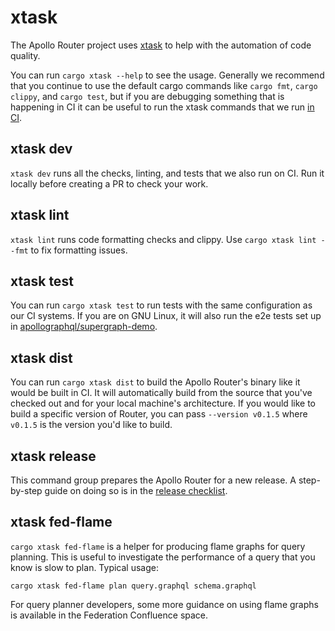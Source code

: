 # xtask

The Apollo Router project uses [xtask](https://github.com/matklad/cargo-xtask) to help with the automation of code quality. 

You can run `cargo xtask --help` to see the usage. Generally we recommend that you continue to use the default cargo commands like `cargo fmt`, `cargo clippy`, and `cargo test`, but if you are debugging something that is happening in CI it can be useful to run the xtask commands that we run [in CI](../.github/workflows).

## xtask dev

`xtask dev` runs all the checks, linting, and tests that we also run on CI. Run it locally before creating a PR to check your work.

## xtask lint

`xtask lint` runs code formatting checks and clippy. Use `cargo xtask lint --fmt` to fix formatting issues.

## xtask test

You can run `cargo xtask test` to run tests with the same configuration as our CI systems. If you are on GNU Linux, it will also run the e2e tests set up in [apollographql/supergraph-demo](https://github.com/apollographql/supergraph-demo).

## xtask dist

You can run `cargo xtask dist` to build the Apollo Router's binary like it would be built in CI. It will automatically build from the source that you've checked out and for your local machine's architecture. If you would like to build a specific version of Router, you can pass `--version v0.1.5` where `v0.1.5` is the version you'd like to build.

## xtask release

This command group prepares the Apollo Router for a new release. A step-by-step guide on doing so is in the [release checklist](../RELEASE_CHECKLIST.md).

## xtask fed-flame

`cargo xtask fed-flame` is a helper for producing flame graphs for query planning. This is useful to investigate the performance of a query that you know is slow to plan. Typical usage:

```
cargo xtask fed-flame plan query.graphql schema.graphql
```

For query planner developers, some more guidance on using flame graphs is available in the Federation Confluence space.
